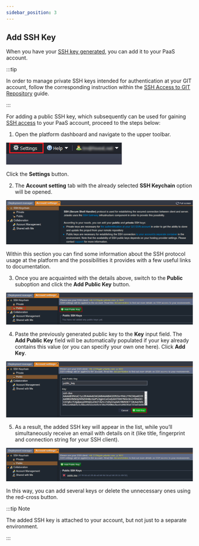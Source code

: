 ```yaml
---
sidebar_position: 3
---
```


## Add SSH Key

When you have your [SSH key generated](https://cloudmydc.com/), you can add it to your PaaS account.

:::tip

In order to manage private SSH keys intended for authentication at your GIT account, follow the corresponding instruction within the [SSH Access to GIT Repository](https://cloudmydc.com/) guide.

:::

For adding a public SSH key, which subsequently can be used for gaining [SSH access](https://cloudmydc.com/) to your PaaS account, proceed to the steps below:

1. Open the platform dashboard and navigate to the upper toolbar.

<div style={{
    display:'flex',
    justifyContent: 'center',
    margin: '0 0 1rem 0'
}}>

![Locale Dropdown](./img/AddSSHKey/5fe565698fc97a20f4c60d3918356107settings-button.png)

</div>

Click the **Settings** button.

2. The **Account setting** tab with the already selected **SSH Keychain** option will be opened.

<div style={{
    display:'flex',
    justifyContent: 'center',
    margin: '0 0 1rem 0'
}}>

![Locale Dropdown](./img/AddSSHKey/ssh-keychain.png)

</div>

Within this section you can find some information about the SSH protocol usage at the platform and the possibilities it provides with a few useful links to documentation.

3. Once you are acquainted with the details above, switch to the **Public** suboption and click the **Add Public Key** button.

<div style={{
    display:'flex',
    justifyContent: 'center',
    margin: '0 0 1rem 0'
}}>

![Locale Dropdown](./img/AddSSHKey/public.png)

</div>

4. Paste the previously generated public key to the **Key** input field. The **Add Public Key** field will be automatically populated if your key already contains this value (or you can specify your own one here). Click **Add Key**.

<div style={{
    display:'flex',
    justifyContent: 'center',
    margin: '0 0 1rem 0'
}}>

![Locale Dropdown](./img/AddSSHKey/add-key.png)

</div>

5. As a result, the added SSH key will appear in the list, while you’ll simultaneously receive an email with details on it (like title, fingerprint and connection string for your SSH client).

<div style={{
    display:'flex',
    justifyContent: 'center',
    margin: '0 0 1rem 0'
}}>

![Locale Dropdown](./img/AddSSHKey/public-key-list.png)

</div>

In this way, you can add several keys or delete the unnecessary ones using the red-cross button.

:::tip Note

The added SSH key is attached to your account, but not just to a separate environment.

:::
